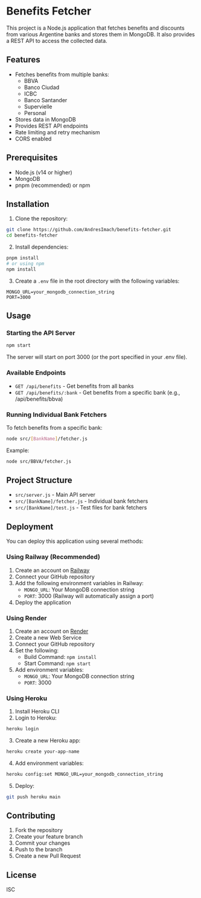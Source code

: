 # Benefits Fetcher

This project is a Node.js application that fetches benefits and discounts from various Argentine banks and stores them in MongoDB. It also provides a REST API to access the collected data.

## Features

- Fetches benefits from multiple banks:
  - BBVA
  - Banco Ciudad
  - ICBC
  - Banco Santander
  - Supervielle
  - Personal
- Stores data in MongoDB
- Provides REST API endpoints
- Rate limiting and retry mechanism
- CORS enabled

## Prerequisites

- Node.js (v14 or higher)
- MongoDB
- pnpm (recommended) or npm

## Installation

1. Clone the repository:

```bash
git clone https://github.com/AndresImach/benefits-fetcher.git
cd benefits-fetcher
```

2. Install dependencies:

```bash
pnpm install
# or using npm
npm install
```

3. Create a `.env` file in the root directory with the following variables:

```
MONGO_URL=your_mongodb_connection_string
PORT=3000
```

## Usage

### Starting the API Server

```bash
npm start
```

The server will start on port 3000 (or the port specified in your .env file).

### Available Endpoints

- `GET /api/benefits` - Get benefits from all banks
- `GET /api/benefits/:bank` - Get benefits from a specific bank (e.g., /api/benefits/bbva)

### Running Individual Bank Fetchers

To fetch benefits from a specific bank:

```bash
node src/[BankName]/fetcher.js
```

Example:

```bash
node src/BBVA/fetcher.js
```

## Project Structure

- `src/server.js` - Main API server
- `src/[BankName]/fetcher.js` - Individual bank fetchers
- `src/[BankName]/test.js` - Test files for bank fetchers

## Deployment

You can deploy this application using several methods:

### Using Railway (Recommended)

1. Create an account on [Railway](https://railway.app/)
2. Connect your GitHub repository
3. Add the following environment variables in Railway:
   - `MONGO_URL`: Your MongoDB connection string
   - `PORT`: 3000 (Railway will automatically assign a port)
4. Deploy the application

### Using Render

1. Create an account on [Render](https://render.com/)
2. Create a new Web Service
3. Connect your GitHub repository
4. Set the following:
   - Build Command: `npm install`
   - Start Command: `npm start`
5. Add environment variables:
   - `MONGO_URL`: Your MongoDB connection string
   - `PORT`: 3000

### Using Heroku

1. Install Heroku CLI
2. Login to Heroku:

```bash
heroku login
```

3. Create a new Heroku app:

```bash
heroku create your-app-name
```

4. Add environment variables:

```bash
heroku config:set MONGO_URL=your_mongodb_connection_string
```

5. Deploy:

```bash
git push heroku main
```

## Contributing

1. Fork the repository
2. Create your feature branch
3. Commit your changes
4. Push to the branch
5. Create a new Pull Request

## License

ISC
